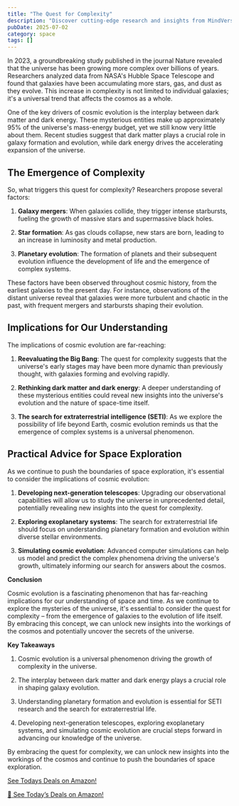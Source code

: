 ```yaml
---
title: "The Quest for Complexity"
description: "Discover cutting-edge research and insights from MindVerse Daily in the space category"
pubDate: 2025-07-02
category: space
tags: []
---
```


In 2023, a groundbreaking study published in the journal Nature revealed that the universe has been growing more complex over billions of years. Researchers analyzed data from NASA's Hubble Space Telescope and found that galaxies have been accumulating more stars, gas, and dust as they evolve. This increase in complexity is not limited to individual galaxies; it's a universal trend that affects the cosmos as a whole.

One of the key drivers of cosmic evolution is the interplay between dark matter and dark energy. These mysterious entities make up approximately 95% of the universe's mass-energy budget, yet we still know very little about them. Recent studies suggest that dark matter plays a crucial role in galaxy formation and evolution, while dark energy drives the accelerating expansion of the universe.

## The Emergence of Complexity

So, what triggers this quest for complexity? Researchers propose several factors:

1. **Galaxy mergers**: When galaxies collide, they trigger intense starbursts, fueling the growth of massive stars and supermassive black holes.

2. **Star formation**: As gas clouds collapse, new stars are born, leading to an increase in luminosity and metal production.

3. **Planetary evolution**: The formation of planets and their subsequent evolution influence the development of life and the emergence of complex systems.

These factors have been observed throughout cosmic history, from the earliest galaxies to the present day. For instance, observations of the distant universe reveal that galaxies were more turbulent and chaotic in the past, with frequent mergers and starbursts shaping their evolution.

## Implications for Our Understanding

The implications of cosmic evolution are far-reaching:

1. **Reevaluating the Big Bang**: The quest for complexity suggests that the universe's early stages may have been more dynamic than previously thought, with galaxies forming and evolving rapidly.

2. **Rethinking dark matter and dark energy**: A deeper understanding of these mysterious entities could reveal new insights into the universe's evolution and the nature of space-time itself.

3. **The search for extraterrestrial intelligence (SETI)**: As we explore the possibility of life beyond Earth, cosmic evolution reminds us that the emergence of complex systems is a universal phenomenon.

## Practical Advice for Space Exploration

As we continue to push the boundaries of space exploration, it's essential to consider the implications of cosmic evolution:

1. **Developing next-generation telescopes**: Upgrading our observational capabilities will allow us to study the universe in unprecedented detail, potentially revealing new insights into the quest for complexity.

2. **Exploring exoplanetary systems**: The search for extraterrestrial life should focus on understanding planetary formation and evolution within diverse stellar environments.

3. **Simulating cosmic evolution**: Advanced computer simulations can help us model and predict the complex phenomena driving the universe's growth, ultimately informing our search for answers about the cosmos.

**Conclusion**

Cosmic evolution is a fascinating phenomenon that has far-reaching implications for our understanding of space and time. As we continue to explore the mysteries of the universe, it's essential to consider the quest for complexity – from the emergence of galaxies to the evolution of life itself. By embracing this concept, we can unlock new insights into the workings of the cosmos and potentially uncover the secrets of the universe.

**Key Takeaways**

1. Cosmic evolution is a universal phenomenon driving the growth of complexity in the universe.

2. The interplay between dark matter and dark energy plays a crucial role in shaping galaxy evolution.

3. Understanding planetary formation and evolution is essential for SETI research and the search for extraterrestrial life.

4. Developing next-generation telescopes, exploring exoplanetary systems, and simulating cosmic evolution are crucial steps forward in advancing our knowledge of the universe.

By embracing the quest for complexity, we can unlock new insights into the workings of the cosmos and continue to push the boundaries of space exploration.

[ See Todays Deals on Amazon!](https://amzn.to/3UjsCWp)

[🛒 See Today’s Deals on Amazon!](https://amzn.to/3UjsCWp)
